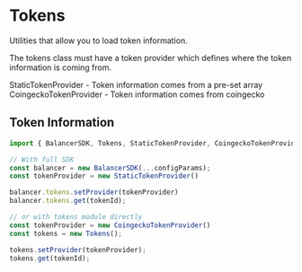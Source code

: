 # Tokens

Utilities that allow you to load token information.

The tokens class must have a token provider which defines where the token information
is coming from.

StaticTokenProvider - Token information comes from a pre-set array
CoingeckoTokenProvider - Token information comes from coingecko

## Token Information

```js
import { BalancerSDK, Tokens, StaticTokenProvider, CoingeckoTokenProvider } from '@balancer/sdk';

// With full SDK
const balancer = new BalancerSDK(...configParams);
const tokenProvider = new StaticTokenProvider()

balancer.tokens.setProvider(tokenProvider)
balancer.tokens.get(tokenId);

// or with tokens module directly
const tokenProvider = new CoingeckoTokenProvider()
const tokens = new Tokens();

tokens.setProvider(tokenProvider);
tokens.get(tokenId);
```
